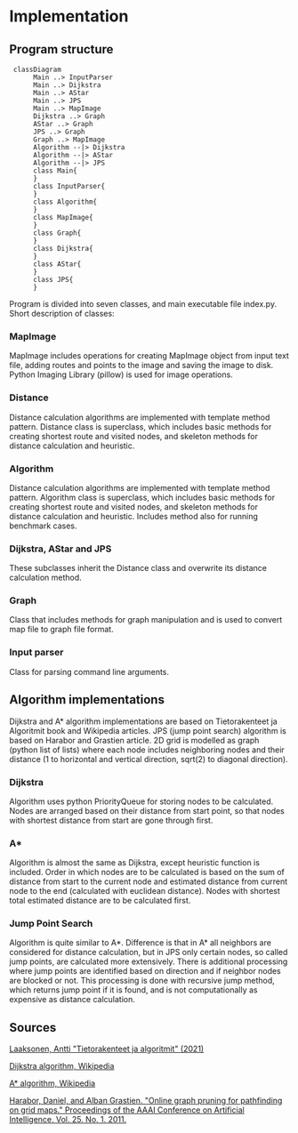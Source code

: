 # Implementation
## Program structure
```mermaid
 classDiagram
      Main ..> InputParser
      Main ..> Dijkstra
      Main ..> AStar
      Main ..> JPS
      Main ..> MapImage
      Dijkstra ..> Graph
      AStar ..> Graph
      JPS ..> Graph
      Graph ..> MapImage
      Algorithm --|> Dijkstra
      Algorithm --|> AStar
      Algorithm --|> JPS
      class Main{
      }
      class InputParser{
      }
      class Algorithm{
      }
      class MapImage{
      }
      class Graph{
      }
      class Dijkstra{
      }
      class AStar{
      }
      class JPS{
      }
```
Program is divided into seven classes, and main executable file index.py. Short description of classes:
### MapImage
MapImage includes operations for creating MapImage object from input text file, adding routes and points to the image and saving the image to disk. Python Imaging Library (pillow) is used for image operations.
### Distance
Distance calculation algorithms are implemented with template method pattern. Distance class is superclass, which includes basic methods for creating shortest route and visited nodes, and skeleton methods for distance calculation and heuristic.
### Algorithm
Distance calculation algorithms are implemented with template method pattern. Algorithm class is superclass, which includes basic methods for creating shortest route and visited nodes, and skeleton methods for distance calculation and heuristic. Includes method also for running benchmark cases.
### Dijkstra, AStar and JPS 
These subclasses inherit the Distance class and overwrite its distance calculation method.
### Graph
Class that includes methods for graph manipulation and is used to convert map file to graph file format.
### Input parser
Class for parsing command line arguments.

## Algorithm implementations
Dijkstra and A* algorithm implementations are based on Tietorakenteet ja Algoritmit book and Wikipedia articles. JPS (jump point search) algorithm is based on Harabor and Grastien article. 2D grid is modelled as graph (python list of lists) where each node includes neighboring nodes and their distance (1 to horizontal and vertical direction, sqrt(2) to diagonal direction).

### Dijkstra
Algorithm uses python PriorityQueue for storing nodes to be calculated. Nodes are arranged based on their distance from start point, so that nodes with shortest distance from start are gone through first.

### A*
Algorithm is almost the same as Dijkstra, except heuristic function is included. Order in which nodes are to be calculated is based on the sum of distance from start to the current node and estimated distance from current node to the end (calculated with euclidean distance). Nodes with shortest total estimated distance are to be calculated first.

### Jump Point Search
Algorithm is quite similar to A*. Difference is that in A* all neighbors are considered for distance calculation, but in JPS only certain nodes, so called jump points, are calculated more extensively. There is additional processing where jump points are identified based on direction and if neighbor nodes are blocked or not. This processing is done with recursive jump method, which returns jump point if it is found, and is not computationally as expensive as distance calculation. 

## Sources
[Laaksonen, Antti "Tietorakenteet ja algoritmit" (2021)](https://github.com/hy-tira/tirakirja/raw/master/tirakirja.pdf)

[Dijkstra algorithm, Wikipedia](https://en.wikipedia.org/wiki/Dijkstra%27s_algorithm)

[A* algorithm, Wikipedia](https://en.wikipedia.org/wiki/A*_search_algorithm)

[Harabor, Daniel, and Alban Grastien. "Online graph pruning for pathfinding on grid maps." Proceedings of the AAAI Conference on Artificial Intelligence. Vol. 25. No. 1. 2011.](http://users.cecs.anu.edu.au/~dharabor/data/papers/harabor-grastien-aaai11.pdf)
